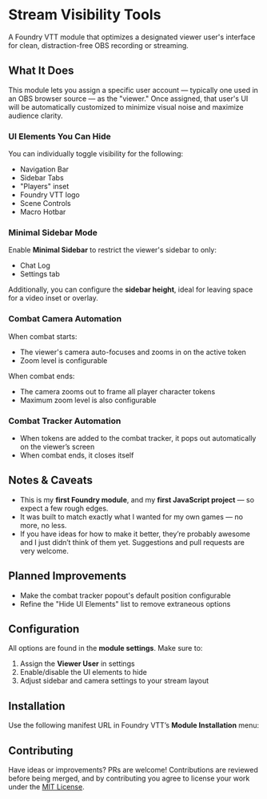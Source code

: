 # Stream Visibility Tools

A Foundry VTT module that optimizes a designated viewer user's interface for clean, distraction-free OBS recording or streaming.

## What It Does

This module lets you assign a specific user account — typically one used in an OBS browser source — as the "viewer." Once assigned, that user's UI will be automatically customized to minimize visual noise and maximize audience clarity.

### UI Elements You Can Hide

You can individually toggle visibility for the following:

- Navigation Bar
- Sidebar Tabs
- "Players" inset
- Foundry VTT logo
- Scene Controls
- Macro Hotbar

### Minimal Sidebar Mode

Enable **Minimal Sidebar** to restrict the viewer's sidebar to only:
- Chat Log
- Settings tab

Additionally, you can configure the **sidebar height**, ideal for leaving space for a video inset or overlay.

### Combat Camera Automation

When combat starts:
- The viewer's camera auto-focuses and zooms in on the active token
- Zoom level is configurable

When combat ends:
- The camera zooms out to frame all player character tokens
- Maximum zoom level is also configurable

### Combat Tracker Automation

- When tokens are added to the combat tracker, it pops out automatically on the viewer’s screen
- When combat ends, it closes itself

## Notes & Caveats

- This is my **first Foundry module**, and my **first JavaScript project** — so expect a few rough edges.
- It was built to match exactly what I wanted for my own games — no more, no less.
- If you have ideas for how to make it better, they’re probably awesome and I just didn’t think of them yet. Suggestions and pull requests are very welcome.

## Planned Improvements

- Make the combat tracker popout's default position configurable
- Refine the "Hide UI Elements" list to remove extraneous options

## Configuration

All options are found in the **module settings**. Make sure to:
1. Assign the **Viewer User** in settings
2. Enable/disable the UI elements to hide
3. Adjust sidebar and camera settings to your stream layout

## Installation

Use the following manifest URL in Foundry VTT’s **Module Installation** menu:

## Contributing

Have ideas or improvements? PRs are welcome! Contributions are reviewed before being merged, and by contributing you agree to license your work under the [MIT License](LICENSE).